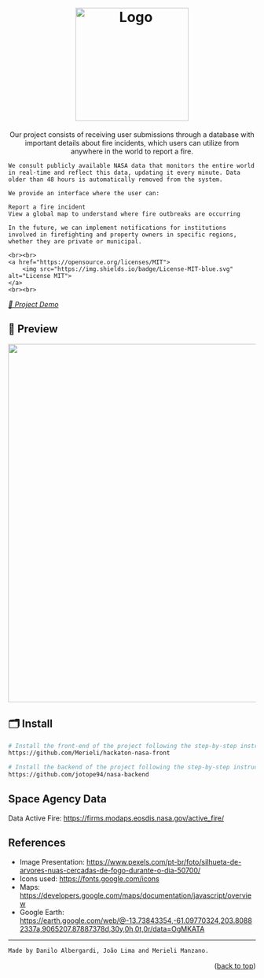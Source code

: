<h1 align="center">
    <br>
    <img src="src/assets/logo-black.png" alt="Logo" width="230" alt="Tá quente aqui">
</h1>

<p align="center">
    Our project consists of receiving user submissions through a database with important details about fire incidents, which users can utilize from anywhere in the world to report a fire.

    We consult publicly available NASA data that monitors the entire world in real-time and reflect this data, updating it every minute. Data older than 48 hours is automatically removed from the system.

    We provide an interface where the user can:

    Report a fire incident
    View a global map to understand where fire outbreaks are occurring

    In the future, we can implement notifications for institutions involved in firefighting and property owners in specific regions, whether they are private or municipal.

    <br><br>
    <a href="https://opensource.org/licenses/MIT">
        <img src="https://img.shields.io/badge/License-MIT-blue.svg" alt="License MIT">
    </a>
    <br><br>

</p>

[_👀 Project Demo_](https://www.youtube.com/watch?v=cfl8_BOlo_M)

## 📸 Preview

<img src=".doc/home.png" width="728px"/>

<br>

## 🗂 Install

```bash
# Install the front-end of the project following the step-by-step instructions mentioned in the project's Readme below:
https://github.com/Merieli/hackaton-nasa-front

# Install the backend of the project following the step-by-step instructions mentioned in the project's Readme below:
https://github.com/jotope94/nasa-backend
```

## Space Agency Data

Data Active Fire: https://firms.modaps.eosdis.nasa.gov/active_fire/

## References

- Image Presentation: https://www.pexels.com/pt-br/foto/silhueta-de-arvores-nuas-cercadas-de-fogo-durante-o-dia-50700/
- Icons used: https://fonts.google.com/icons
- Maps: https://developers.google.com/maps/documentation/javascript/overview
- Google Earth: https://earth.google.com/web/@-13.73843354,-61.09770324,203.80882337a,9065207.87887378d,30y,0h,0t,0r/data=OgMKATA

---

```diff
Made by Danilo Albergardi, João Lima and Merieli Manzano.
```

<p align="right">(<a href="#top">back to top</a>)</p>
